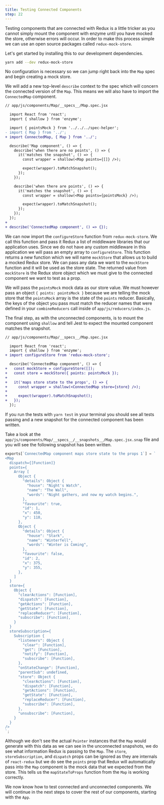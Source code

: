 ```yaml
---
title: Testing Connected Components
step: 22
---
```


Testing components that are connected with Redux is a little tricker as you
cannot simply mount the component with enzyme until you have mocked the store,
otherwise errors will occur. In order to make this process simple we can use an
open source packages called `redux-mock-store`.

Let's get started by installing this to our development dependencies.

```bash
yarn add --dev redux-mock-store
```

No configuration is necessary so we can jump right back into the `Map` spec and
begin creating a mock store.

We will add a new top-level `describe` context to the spec which will concern
the connected version of the `Map`. This means we will also have to import the
`ConnectedMap` component.

```diff
// app/js/components/Map/__specs__/Map.spec.jsx

  import React from 'react';
  import { shallow } from 'enzyme';

  import { pointsMock } from '../../../spec-helper';
- import { Map } from '../';
+ import ConnectedMap, { Map } from '../';

  describe('Map component', () => {
    describe('when there are no points', () => {
      it('matches the snapshot', () => {
        const wrapper = shallow(<Map points={[]} />);

        expect(wrapper).toMatchSnapshot();
      });
    });

    describe('when there are points', () => {
      it('matches the snapshot', () => {
        const wrapper = shallow(<Map points={pointsMock} />);

        expect(wrapper).toMatchSnapshot();
      });
    });
  });
+
+ describe('ConnectedMap component', () => {});
```

We can now import the `configureStore` function from `redux-mock-store`. We call
this function and pass it Redux a list of middleware libraries that our
application uses. Since we do not have any custom middleware in this application
we will pass an empty array to `configureStore`. This function returns a new
function which we will name `mockStore` that allows us to build a mocked Redux
store. We can pass any data we want to the `mockStore` function and it will be
used as the store state. The returned value from `mockStore` is the Redux store
object which we must give to the connected component we want to test as a prop.

We will pass the `pointsMock` mock data as our store value. We must however pass
an object `{ points: pointsMock }` because we are telling the mock store that
the `pointsMock` array is the state of the `points` reducer. Basically, the keys
of the object you pass must match the reducer names that were defined in your
`combineReducers` call inside of `app/js/reducers/index.js`.

The final step, as with the unconnected components, is to mount the component
using `shallow` and tell Jest to expect the mounted component matches the
snapshot.

```diff
// app/js/components/Map/__specs__/Map.spec.jsx

  import React from 'react';
  import { shallow } from 'enzyme';
+ import configureStore from 'redux-mock-store';

  describe('ConnectedMap component', () => {
+   const mockStore = configureStore([]);
+   const store = mockStore({ points: pointsMock });
+
+   it('maps store state to the props', () => {
+     const wrapper = shallow(<ConnectedMap store={store} />);
+
+     expect(wrapper).toMatchSnapshot();
+   });
  });
```

If you run the tests with `yarn test` in your terminal you should see all tests
passing and a new snapshot for the connected component has been written.

Take a look at the
`app/js/components/Map/__specs__/__snapshots__/Map.spec.jsx.snap` file and you
will see the following snapshot has been written.

```jsx
exports[`ConnectedMap component maps store state to the props 1`] = `
<Map
  dispatch={[Function]}
  points={
    Array [
      Object {
        "details": Object {
          "house": "Night's Watch",
          "name": "The Wall",
          "words": "Night gathers, and now my watch begins.",
        },
        "favourite": true,
        "id": 1,
        "x": 450,
        "y": 110,
      },
      Object {
        "details": Object {
          "house": "Stark",
          "name": "Winterfell",
          "words": "Winter is Coming",
        },
        "favourite": false,
        "id": 2,
        "x": 375,
        "y": 355,
      },
    ]
  }
  store={
    Object {
      "clearActions": [Function],
      "dispatch": [Function],
      "getActions": [Function],
      "getState": [Function],
      "replaceReducer": [Function],
      "subscribe": [Function],
    }
  }
  storeSubscription={
    Subscription {
      "listeners": Object {
        "clear": [Function],
        "get": [Function],
        "notify": [Function],
        "subscribe": [Function],
      },
      "onStateChange": [Function],
      "parentSub": undefined,
      "store": Object {
        "clearActions": [Function],
        "dispatch": [Function],
        "getActions": [Function],
        "getState": [Function],
        "replaceReducer": [Function],
        "subscribe": [Function],
      },
      "unsubscribe": [Function],
    }
  }
/>
`;
```

Although we don't see the actual `Pointer` instances that the `Map` would
generate with this data as we can see in the unconnected snapshots, we do see
what information Redux is passing to the `Map`. The `store`,
`storeSubscription`, and `dispatch` props can be ignored as they are internals
of `react-redux` but we do see the `points` prop that Redux will automatically
pass into the `Map` component is the mock data that we expected from the store.
This tells us the `mapStateToProps` function from the `Map` is working
correctly.

We now know how to test connected and unconnected components. We will continue
in the next steps to cover the rest of our components, starting with the `App`.
